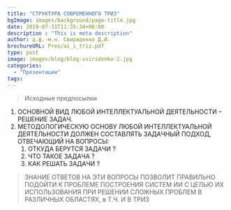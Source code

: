 ```yaml
---
title: "СТРУКТУРА СОВРЕМЕННОГО ТРИЗ"
bgImage: images/background/page-title.jpg
date: 2019-07-31T11:35:34+06:00
description : "This is meta description"
author: д.ф.-м.н. Свириденко Д.И.
brochureURL: Pres/ai_i_triz.pdf
type: post
image: images/blog/blog-sviridenko-2.jpg
categories: 
  - "Презентации"
tags:
---
```


> Исходные предпосылки

1. ОСНОВНОЙ ВИД ЛЮБОЙ ИНТЕЛЛЕКТУАЛЬНОЙ ДЕЯТЕЛЬНОСТИ –  РЕШЕНИЕ ЗАДАЧ. 
2. МЕТОДОЛОГИЧЕСКУЮ ОСНОВУ ЛЮБОЙ ИНТЕЛЛЕКТУАЛЬНОЙ ДЕЯТЕЛЬНОСТИ ДОЛЖЕН СОСТАВЛЯТЬ ЗАДАЧНЫЙ ПОДХОД, ОТВЕЧАЮЩИЙ НА ВОПРОСЫ: 
    1. ОТКУДА БЕРУТСЯ ЗАДАЧИ ? 
    2. ЧТО ТАКОЕ ЗАДАЧА ? 
    3. КАК РЕШАТЬ ЗАДАЧИ ?

> ЗНАНИЕ ОТВЕТОВ НА ЭТИ ВОПРОСЫ ПОЗВОЛИТ ПРАВИЛЬНО ПОДОЙТИ К ПРОБЛЕМЕ ПОСТРОЕНИЯ СИСТЕМ ИИ С ЦЕЛЬЮ ИХ ИСПОЛЬЗОВАНИЯ ПРИ РЕШЕНИИ СЛОЖНЫХ ПРОБЛЕМ В РАЗЛИЧНЫХ ОБЛАСТЯХ, в Т.Ч. И В ТРИЗ 